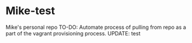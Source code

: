 # Mike-test
Mike's personal repo
TO-DO:  Automate process of pulling from repo as a part of the vagrant provisioning process.
UPDATE: test
